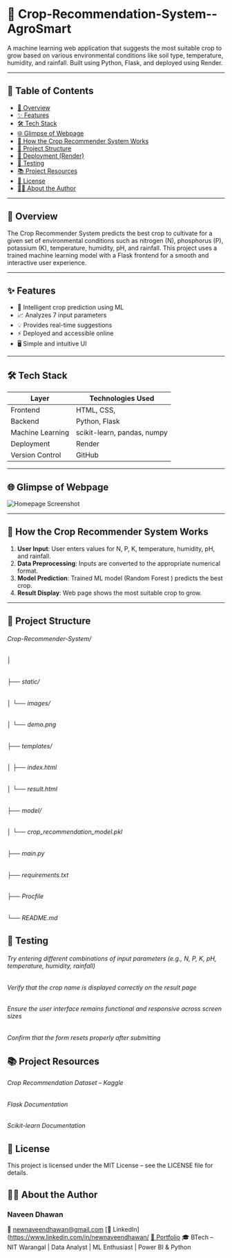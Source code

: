 # 🌾 Crop-Recommendation-System--AgroSmart

A machine learning web application that suggests the most suitable crop to grow based on various environmental conditions like soil type, temperature, humidity, and rainfall. Built using Python, Flask, and deployed using Render.

---

## 📌 Table of Contents

- [🚀 Overview](#overview)
- [✨ Features](#features)
- [🛠️ Tech Stack](#tech-stack)
- [🌐 Glimpse of Webpage](#glimpse-of-webpage)
- [🧠 How the Crop Recommender System Works](#how-the-crop-recommender-system-works)
- [📁 Project Structure](#project-structure)
- [🚀 Deployment (Render)](#deployment-render)
- [🧪 Testing](#testing)
- [📚 Project Resources](#project-resources)
- [📄 License](#license)
- [👨‍💻 About the Author](#about-the-author)

---

## 🚀 Overview

The Crop Recommender System predicts the best crop to cultivate for a given set of environmental conditions such as nitrogen (N), phosphorus (P), potassium (K), temperature, humidity, pH, and rainfall. This project uses a trained machine learning model with a Flask frontend for a smooth and interactive user experience.

---

## ✨ Features

- 🌾 Intelligent crop prediction using ML
- 📈 Analyzes 7 input parameters
- 💡 Provides real-time suggestions
- ⚡ Deployed and accessible online
- 🖥️ Simple and intuitive UI

---

## 🛠️ Tech Stack

| Layer            | Technologies Used                    |
|------------------|--------------------------------------|
| Frontend         | HTML, CSS,                           |
| Backend          | Python, Flask                        |
| Machine Learning | scikit-learn, pandas, numpy          |
| Deployment       | Render                               |
| Version Control  |  GitHub                              |

---

## 🌐 Glimpse of Webpage

![Homepage Screenshot](https://github.com/user-attachments/assets/4f3e7d23-deb6-403e-86e9-148a8bbae4d0)


---

## 🧠 How the Crop Recommender System Works

1. **User Input**: User enters values for N, P, K, temperature, humidity, pH, and rainfall.
2. **Data Preprocessing**: Inputs are converted to the appropriate numerical format.
3. **Model Prediction**: Trained ML model (Random Forest ) predicts the best crop.
4. **Result Display**: Web page shows the most suitable crop to grow.

---

## 📁 Project Structure
###### Crop-Recommender-System/ 
###### │ 
###### ├── static/ 
###### │ └── images/ 
###### │ └── demo.png 
###### ├── templates/ 
###### │ ├── index.html 
###### │ └── result.html 
###### ├── model/ 
###### │ └── crop_recommendation_model.pkl 
###### ├── main.py 
###### ├── requirements.txt 
###### ├── Procfile 
###### └── README.md

## 🧪 Testing
###### Try entering different combinations of input parameters (e.g., N, P, K, pH, temperature, humidity, rainfall)
###### Verify that the crop name is displayed correctly on the result page
###### Ensure the user interface remains functional and responsive across screen sizes
###### Confirm that the form resets properly after submitting

## 📚 Project Resources
###### Crop Recommendation Dataset – Kaggle
###### Flask Documentation
###### Scikit-learn Documentation

## 📄 License
This project is licensed under the MIT License – see the LICENSE file for details.

## 👨‍💻 About the Author
### Naveen Dhawan
📧 newnaveendhawan@gmail.com
[💼 LinkedIn](https://www.linkedin.com/in/newnaveendhawan/
[📁 Portfolio](https://naveendhawanportfolio.blogspot.com/)
🎓 BTech – NIT Warangal | Data Analyst | ML Enthusiast | Power BI & Python


